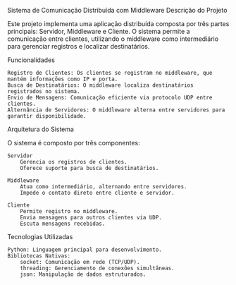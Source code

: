 Sistema de Comunicação Distribuída com Middleware
Descrição do Projeto

Este projeto implementa uma aplicação distribuída composta por três partes principais: Servidor, Middleware e Cliente. O sistema permite a comunicação entre clientes, utilizando o middleware como intermediário para gerenciar registros e localizar destinatários.

Funcionalidades

    Registro de Clientes: Os clientes se registram no middleware, que mantém informações como IP e porta.
    Busca de Destinatários: O middleware localiza destinatários registrados no sistema.
    Envio de Mensagens: Comunicação eficiente via protocolo UDP entre clientes.
    Alternância de Servidores: O middleware alterna entre servidores para garantir disponibilidade.

Arquitetura do Sistema

O sistema é composto por três componentes:

    Servidor
        Gerencia os registros de clientes.
        Oferece suporte para busca de destinatários.

    Middleware
        Atua como intermediário, alternando entre servidores.
        Impede o contato direto entre cliente e servidor.

    Cliente
        Permite registro no middleware.
        Envia mensagens para outros clientes via UDP.
        Escuta mensagens recebidas.

Tecnologias Utilizadas

    Python: Linguagem principal para desenvolvimento.
    Bibliotecas Nativas:
        socket: Comunicação em rede (TCP/UDP).
        threading: Gerenciamento de conexões simultâneas.
        json: Manipulação de dados estruturados.
